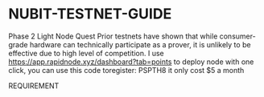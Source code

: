 # NUBIT-TESTNET-GUIDE
Phase 2 Light Node Quest
Prior testnets have shown that while consumer-grade hardware can technically participate as a prover,
it is unlikely to be effective due to high level of competition.
I use https://app.rapidnode.xyz/dashboard?tab=points to deploy node with one click, you can use this code toregister: PSPTH8
it only cost $5 a month

REQUIREMENT


